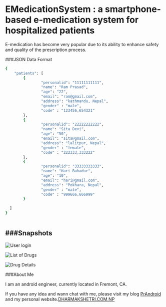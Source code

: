 # EMedicationSystem : a smartphone-based e-medication system for hospitalized patients

E-medication has become very popular due to its ability to enhance safety and quality of
the prescription process.

###JSON Data Format
```sh
{
    "patients": [
        {
                "personalid": "11111111111",
                "name": "Ram Prasad",
				"age": "22",
                "email": "ram@gmail.com",
                "address": "kathmandu, Nepal",
                "gender" : "male",
                "code" : "123456,654321"
        },
		{
                "personalid": "22222222222",
                "name": "Sita Devi",
				"age": "50",
                "email": "sita@gmail.com",
                "address": "lalitpur, Nepal",
                "gender" : "female",
                "code" : "222333,333222"
        },
		{
                "personalid": "33333333333",
                "name": "Hari Bahadur",
				"age": "10",
                "email": "hari@gmail.com",
                "address": "Pokhara, Nepal",
                "gender" : "male",
                "code" : "999666,666999"
        }
        
  ]
}
                                                            
 ```
 
 
 
 ###Snapshots
 ---
 
![User login](http://dharmakshetri.com.np/img/ems/device-2016-11-30-053314.png)

![List of Drugs](http://dharmakshetri.com.np/img/ems/device-2016-11-30-053612.png)

![Drug Details](http://dharmakshetri.com.np/img/ems/device-2016-11-30-053639.png)

###About Me

I am an android engineer, currently located in Fremont, CA.

If you have any idea and wann chat with me, please visit my blog [PrAndroid](http://www.prandroid.com) and my personal website.[DHARMAKSHETRI.COM.NP](http://dharmakshetri.com.np/)
